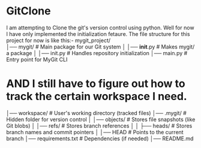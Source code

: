# GitClone

I am attempting to Clone the git's version control using python. Well for now I have only implemented the initialization fetaure.
The file structure for this project for now is like this:-
mygit_project/            
│── mygit/                # Main package for our Git system
│   │── __init__.py       # Makes mygit/ a package
│   │── init.py           # Handles repository initialization
│── main.py               # Entry point for MyGit CLI

# AND I still have to figure out how to track the certain workspace I need.

│── workspace/            # User's working directory (tracked files)
│── .mygit/               # Hidden folder for version control
│   │── objects/          # Stores file snapshots (like Git blobs)
│   │── refs/             # Stores branch references
│   │   ├── heads/        # Stores branch names and commit pointers
│   │── HEAD              # Points to the current branch
│── requirements.txt      # Dependencies (if needed)
│── README.md           
